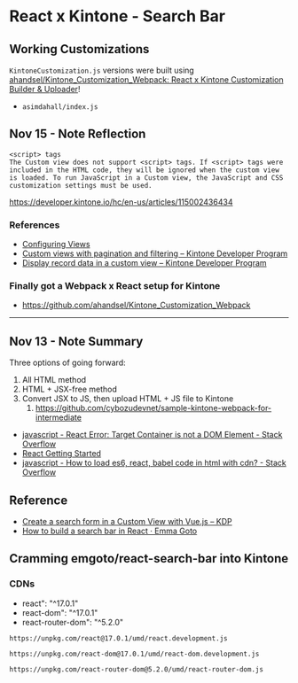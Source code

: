 # React x Kintone - Search Bar

## Working Customizations

`KintoneCustomization.js` versions were built using [ahandsel/Kintone_Customization_Webpack: React x Kintone Customization Builder & Uploader](https://github.com/ahandsel/Kintone_Customization_Webpack)!

  * `asimdahall/index.js`

## Nov 15 - Note Reflection

```text
<script> tags
The Custom view does not support <script> tags. If <script> tags were included in the HTML code, they will be ignored when the custom view is loaded. To run JavaScript in a Custom view, the JavaScript and CSS customization settings must be used.
```

<https://developer.kintone.io/hc/en-us/articles/115002436434>

### References
  * [Configuring Views](https://get.kintone.help/k/en/user/app_settings/view/set_view.html)
  * [Custom views with pagination and filtering – Kintone Developer Program](https://developer.kintone.io/hc/en-us/articles/115002487174)
  * [Display record data in a custom view – Kintone Developer Program](https://developer.kintone.io/hc/en-us/articles/900000010623)

### Finally got a Webpack x React setup for Kintone
  * <https://github.com/ahandsel/Kintone_Customization_Webpack>

---

## Nov 13 - Note Summary

Three options of going forward:
1. All HTML method
2. HTML + JSX-free method
3. Convert JSX to JS, then upload HTML + JS file to Kintone
   1. <https://github.com/cybozudevnet/sample-kintone-webpack-for-intermediate>

  * [javascript - React Error: Target Container is not a DOM Element - Stack Overflow](https://stackoverflow.com/questions/26416334/react-error-target-container-is-not-a-dom-element/35234369)
  * [React Getting Started](https://www.w3schools.com/react/react_getstarted.asp)
  * [javascript - How to load es6, react, babel code in html with cdn? - Stack Overflow](https://stackoverflow.com/questions/43931538/how-to-load-es6-react-babel-code-in-html-with-cdn)

## Reference
  * [Create a search form in a Custom View with Vue.js – KDP](https://developer.kintone.io/hc/en-us/articles/360000514874)
  * [How to build a search bar in React · Emma Goto](https://www.emgoto.com/react-search-bar/)

## Cramming emgoto/react-search-bar into Kintone

### CDNs

  * react": "^17.0.1"
  * react-dom": "^17.0.1"
  * react-router-dom": "^5.2.0"

```text
https://unpkg.com/react@17.0.1/umd/react.development.js

https://unpkg.com/react-dom@17.0.1/umd/react-dom.development.js

https://unpkg.com/react-router-dom@5.2.0/umd/react-router-dom.js
```
